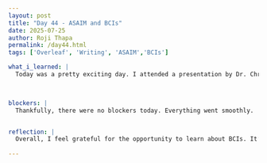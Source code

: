```yaml
---
layout: post
title: "Day 44 - ASAIM and BCIs"
date: 2025-07-25
author: Roji Thapa
permalink: /day44.html
tags: ['Overleaf', 'Writing', 'ASAIM','BCIs']

what_i_learned: |
  Today was a pretty exciting day. I attended a presentation by Dr. Chris Crawford from the University of Alabama, where he talked about Brain Computer Interfaces (BCIs). BCIs allow us to control devices with our minds, and that really blew my mind! Dr. Crawford explained how these systems work by reading signals from the brain. In the workshop, we got to try it out ourselves. One activity involved using an EEG headset to control a drone, where the computer processed the brain signals and turned them into commands. We also tried using muscle signals to control devices, which felt like science fiction! It was fascinating to see how all this works, and it made me appreciate the technology even more. I returned to lab and worked on my final research paper.


  
blockers: |
  Thankfully, there were no blockers today. Everything went smoothly.


reflection: |
  Overall, I feel grateful for the opportunity to learn about BCIs. It’s amazing how we can control things just with our thoughts, and I never thought I’d have the chance to experience it firsthand. I also feel more confident about my research. I finished coding yesterday and today I added the result table and bar plot to my paper. Explaining the results is easier compared to the beginning, and I think I’m getting better at it. The professor also provided some useful feedback on our research paper, which will be a great help.
   
---
```

